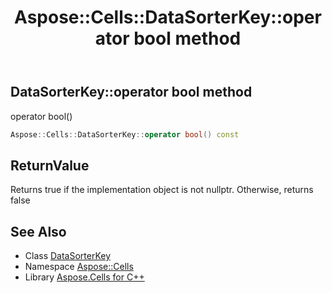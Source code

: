 ﻿---
title: Aspose::Cells::DataSorterKey::operator bool method
linktitle: operator bool
second_title: Aspose.Cells for C++ API Reference
description: 'Aspose::Cells::DataSorterKey::operator bool method. operator bool() in C++.'
type: docs
weight: 400
url: /cpp/aspose.cells/datasorterkey/operator_bool/
---
## DataSorterKey::operator bool method


operator bool()

```cpp
Aspose::Cells::DataSorterKey::operator bool() const
```


## ReturnValue

Returns true if the implementation object is not nullptr. Otherwise, returns false

## See Also

* Class [DataSorterKey](../)
* Namespace [Aspose::Cells](../../)
* Library [Aspose.Cells for C++](../../../)
